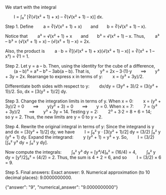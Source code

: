 We start with the integral

  I = ∫₀⁷ [∛(√(x² + 1) + x) – ∛(√(x² + 1) – x)] dx.

Step 1. Define
  a = ∛(√(x² + 1) + x)  and  b = ∛(√(x² + 1) – x).

Notice that
  a³ = √(x² + 1) + x  and  b³ = √(x² + 1) – x.
Thus,
  a³ – b³ = (√(x² + 1) + x) – (√(x² + 1) – x) = 2x.

Also, the product is
  a · b = ∛[(√(x² + 1) + x)(√(x² + 1) – x)] = ∛(x² + 1 – x²) = ∛1 = 1.

Step 2. Let y = a – b. Then, using the identity for the cube of a difference,
  (a – b)³ = a³ – b³ – 3ab(a – b).
That is,
  y³ = 2x – 3·(1)·y  ⟹  y³ + 3y = 2x.
Rearrange to express x in terms of y:
  x = (y³ + 3y)/2.

Differentiate both sides with respect to y:
  dx/dy = (3y² + 3)/2 = (3(y² + 1))/2.
So, dx = [3(y² + 1)/2] dy.

Step 3. Change the integration limits in terms of y.
When x = 0:
  x = (y³ + 3y)/2 = 0  ⟹  y(y² + 3) = 0  ⟹  y = 0.
When x = 7:
  7 = (y³ + 3y)/2  ⟹  y³ + 3y = 14.
Testing y = 2:
  2³ + 3·2 = 8 + 6 = 14;  so y = 2.
Thus, the new limits are y = 0 to y = 2.

Step 4. Rewrite the original integral in terms of y:
Since the integrand is y and dx = [3(y² + 1)/2] dy, we have
  I = ∫₀² y · [3(y² + 1)/2] dy = (3/2) ∫₀² y (y² + 1) dy.
Expand the integrand:
  y (y² + 1) = y³ + y.
So,
  I = (3/2) [∫₀² y³ dy + ∫₀² y dy].

Now compute the integrals:
  ∫₀² y³ dy = [y⁴/4]₀² = (16/4) = 4,
  ∫₀² y dy = [y²/2]₀² = (4/2) = 2.
Thus, the sum is 4 + 2 = 6, and so
  I = (3/2) × 6 = 9.

Step 5. Final answers:
Exact answer: 9.
Numerical approximation (to 10 decimal places): 9.0000000000.

{"answer": "$9$", "numerical_answer": "9.0000000000"}